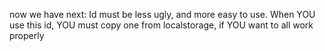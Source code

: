 now we have next: 
Id must be less ugly, and more easy to use. When YOU use this id, YOU must copy one from localstorage, if YOU want to all work properly

